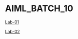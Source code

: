 # AIML_BATCH_10

[Lab-01](https://github.com/kandukurivenu/AIML_BATCH_10/blob/main/Lab01_AIML.ipynb)

[Lab-02](https://github.com/kandukurivenu/AIML_BATCH_10/blob/main/LAB02_AIML.ipynb)
